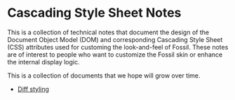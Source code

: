 Cascading Style Sheet Notes
===========================

This is a collection of technical notes that document the design of
the Document Object Model (DOM) and corresponding Cascading Style Sheet (CSS)
attributes used for customing the look-and-feel of Fossil.  These notes
are of interest to people who want to customize the Fossil skin or
enhance the internal display logic.

This is a collection of documents that we hope will grow over time.

  *  [Diff styling](./diff.md)
